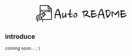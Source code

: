 <div align="center">
<h2><img src="./resources/logo.png" width=300></h2>
</div>  

## introduce
coming soon... ; )